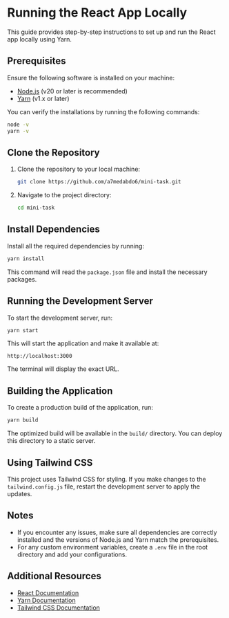 # Running the React App Locally

This guide provides step-by-step instructions to set up and run the React app locally using Yarn.

## Prerequisites

Ensure the following software is installed on your machine:

- [Node.js](https://nodejs.org/) (v20 or later is recommended)
- [Yarn](https://classic.yarnpkg.com/lang/en/docs/install/) (v1.x or later)

You can verify the installations by running the following commands:

```bash
node -v
yarn -v
```

## Clone the Repository

1. Clone the repository to your local machine:

   ```bash
   git clone https://github.com/a7medabdo6/mini-task.git
   ```

2. Navigate to the project directory:
   ```bash
   cd mini-task
   ```

## Install Dependencies

Install all the required dependencies by running:

```bash
yarn install
```

This command will read the `package.json` file and install the necessary packages.

## Running the Development Server

To start the development server, run:

```bash
yarn start
```

This will start the application and make it available at:

```
http://localhost:3000
```

The terminal will display the exact URL.

## Building the Application

To create a production build of the application, run:

```bash
yarn build
```

The optimized build will be available in the `build/` directory. You can deploy this directory to a static server.

## Using Tailwind CSS

This project uses Tailwind CSS for styling. If you make changes to the `tailwind.config.js` file, restart the development server to apply the updates.

## Notes

- If you encounter any issues, make sure all dependencies are correctly installed and the versions of Node.js and Yarn match the prerequisites.
- For any custom environment variables, create a `.env` file in the root directory and add your configurations.

## Additional Resources

- [React Documentation](https://reactjs.org/)
- [Yarn Documentation](https://classic.yarnpkg.com/)
- [Tailwind CSS Documentation](https://tailwindcss.com/docs)
